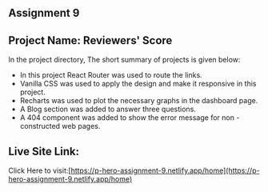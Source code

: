## Assignment 9
## Project Name: Reviewers' Score

In the project directory, The short summary of projects is given below:   
- In this project React Router was used to route the links.
- Vanilla CSS was used to apply the design and make it responsive in this project.
- Recharts was used to plot the necessary graphs in the dashboard page.
- A Blog section was added to answer three questions. 
- A 404 component was added to show the error message for non -constructed web pages.


## Live Site Link:
Click Here to visit:[https://p-hero-assignment-9.netlify.app/home](https://p-hero-assignment-9.netlify.app/home)